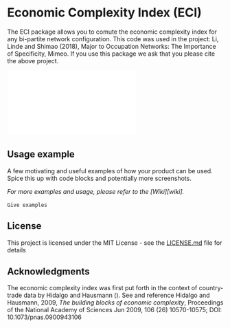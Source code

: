 # Economic Complexity Index (ECI)
The ECI package allows you to comute the economic complexity index for any bi-partite network configuration.  This code was used in the project: Li, Linde and Shimao (2018), Major to Occupation Networks: The Importance of Specificity, Mimeo.  If you use this package we ask that you please cite the above project. 

![](ECI_flow.pdf)

## Usage example

A few motivating and useful examples of how your product can be used. Spice this up with code blocks and potentially more screenshots.

_For more examples and usage, please refer to the [Wiki][wiki]._

```
Give examples
```

## License

This project is licensed under the MIT License - see the [LICENSE.md](LICENSE.md) file for details

## Acknowledgments
The economic complexity index was first put forth in the context of country-trade data by Hidalgo and Hausmann (). See and reference 
Hidalgo and Hausmann, 2009, *The building blocks of economic complexity*, Proceedings of the National Academy of Sciences Jun 2009, 106 (26) 10570-10575; DOI: 10.1073/pnas.0900943106
